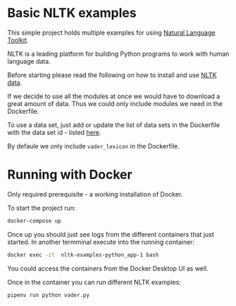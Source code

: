 # Basic NLTK examples

This simple project holds multiple examples for using 
[Natural Language Toolkit](https://www.nltk.org/index.html).

NLTK is a leading platform for building Python programs to work with human language data. 

Before starting please read the following on how to install and use [NLTK data](https://www.nltk.org/data.html).

If we decide to use all the modules at once we would have to download a great amount of data. 
Thus we could only include modules we need in the Dockerfile.

To use a data set, just add or update the list of data sets in the Dockerfile with the data set id - listed [here](https://www.nltk.org/nltk_data/).

By defaule we only include `vader_lexicon` in the Dockerfile.

# Running with Docker

Only required prerequisite - a working installation of Docker.

To start the project run:

```bash
docker-compose up
```

Once up you should just see logs from the different containers that just started.
In another termminal execute into the running container:

```bash
docker exec -it  nltk-examples-python_app-1 bash
```

You could access the containers from the Docker Desktop UI as well. 

Once in the container you can run different NLTK examples:

```bash
pipenv run python vader.py
```
